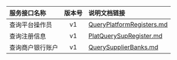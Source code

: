   
| 服务接口名称 | 版本号 | 说明文档链接 |  
| :----------------- | :-----: | :---------------- |  
| 查询平台操作员 | v1 | [QueryPlatformRegisters.md](https://github.com/Zhang-Monica/gitMd/blob/master/EpeisPlat/PlatSearchServer/QueryPlatformRegisters.md) |  
| 查询注册信息 | v1 | [PlatQuerySupRegister.md](https://github.com/Zhang-Monica/gitMd/blob/master/EpeisPlat/PlatSearchServer/PlatQuerySupRegister.md) |  
| 查询商户银行账户 | v1 | [QuerySupplierBanks.md](https://github.com/Zhang-Monica/gitMd/blob/master/EpeisPlat/PlatSearchServer/QuerySupplierBanks.md) |  
  
